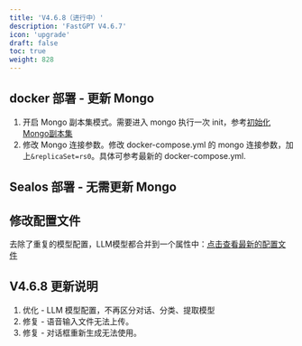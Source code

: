 ```yaml
---
title: 'V4.6.8（进行中）'
description: 'FastGPT V4.6.7'
icon: 'upgrade'
draft: false
toc: true
weight: 828
---
```


## docker 部署 - 更新 Mongo

1. 开启 Mongo 副本集模式。需要进入 mongo 执行一次 init，参考[初始化Mongo副本集](/docs/development/docker/#四初始化-mongo-副本集)
2. 修改 Mongo 连接参数。修改 docker-compose.yml 的 mongo 连接参数，加上`&replicaSet=rs0`。具体可参考最新的 docker-compose.yml.

## Sealos 部署 - 无需更新 Mongo

## 修改配置文件

去除了重复的模型配置，LLM模型都合并到一个属性中：[点击查看最新的配置文件](/docs/development/configuration/)


## V4.6.8 更新说明

1. 优化 - LLM 模型配置，不再区分对话、分类、提取模型
2. 修复 - 语音输入文件无法上传。
3. 修复 - 对话框重新生成无法使用。